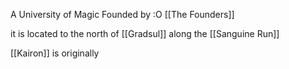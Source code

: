 A University of Magic Founded by :O [[The Founders]]

it is located to the north of [[Gradsul]] along the [[Sanguine Run]]

[[Kairon]] is originally 

